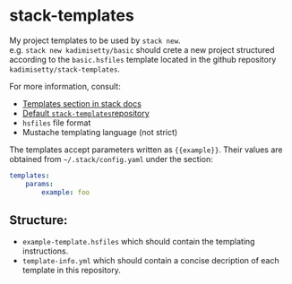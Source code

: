 # stack-templates

My project templates to be used by `stack new`.  
e.g. `stack new kadimisetty/basic` should crete a new project structured
according to the `basic.hsfiles` template located in the github repository
`kadimisetty/stack-templates`.

For more information, consult:
- [Templates section in stack docs](https://docs.haskellstack.org/en/stable/GUIDE/#templates)
- [Default `stack-templates`repository](https://github.com/commercialhaskell/stack-templates)
- `hsfiles` file format
- Mustache templating language (not strict)

The templates accept parameters written as `{{example}}`. Their values are
obtained from `~/.stack/config.yaml` under the section:

```YAML
templates:
    params:
        example: foo
```

## Structure:
- `example-template.hsfiles` which should contain the templating instructions.
- `template-info.yml` which should contain a concise decription of each template in this repository.
